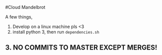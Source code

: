 #Cloud Mandelbrot

A few things,

1. Develop on a linux machine pls <3
2. install python 3, then run `dependencies.sh`
## 3. NO COMMITS TO MASTER EXCEPT MERGES!
